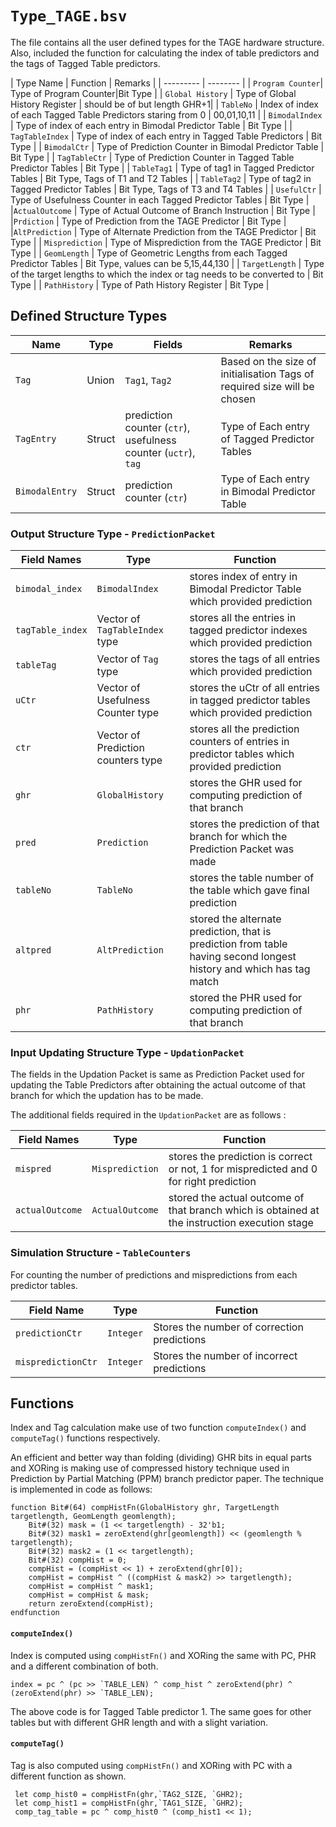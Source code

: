 # `Type_TAGE.bsv`

The file contains all the user defined types for the TAGE hardware structure. Also, included the function for calculating the index of table predictors and the tags of Tagged Table predictors.

| Type Name | Function | Remarks |
| --------- | -------- |
| `Program Counter`| Type of Program Counter|Bit Type |
| `Global History` | Type of Global History Register | should be of but length  GHR+1|
| `TableNo` | Index of index of each Tagged Table Predictors staring from 0 | 00,01,10,11 |
| `BimodalIndex` | Type of index of each entry in Bimodal Predictor Table | Bit Type |
| `TagTableIndex` | Type of index of each entry in Tagged Table Predictors | Bit Type |
| `BimodalCtr` | Type of Prediction Counter in Bimodal Predictor Table | Bit Type |
| `TagTableCtr` | Type of Prediction Counter in Tagged Table Predictor  Tables | Bit Type |
| `TableTag1` | Type of tag1 in Tagged Predictor Tables | Bit Type, Tags of T1 and T2 Tables |
| `TableTag2` | Type of tag2 in Tagged Predictor Tables | Bit Type, Tags of T3 and T4 Tables |
| `UsefulCtr` | Type of Usefulness Counter in each Tagged Predictor Tables | Bit Type |
|`ActualOutcome` | Type of Actual Outcome of Branch Instruction | Bit Type |
|`Prdiction` | Type of Prediction from the TAGE Predictor | Bit Type |
|`AltPrediction` | Type of Alternate Prediction from the TAGE Predictor | Bit Type |
| `Misprediction` | Type of Misprediction from the TAGE Predictor | Bit Type |
| `GeomLength` | Type of Geometric Lengths from each Tagged Predictor Tables | Bit Type, values can be 5,15,44,130 |
| `TargetLength` | Type of the target lengths to which the index or tag needs to be converted to | Bit Type |
| `PathHistory` | Type of Path History Register | Bit Type |

## Defined  Structure Types

| Name | Type | Fields |Remarks |
|-------| ------ |------| ------ |
| `Tag` | Union | `Tag1`, `Tag2` | Based on the size of initialisation Tags of required size will be chosen |
| `TagEntry`  | Struct | prediction counter (`ctr`), usefulness counter (`uctr`), `tag` | Type of Each entry of Tagged Predictor Tables |
| `BimodalEntry` | Struct |prediction counter (`ctr`) | Type of Each entry in Bimodal Predictor Table |

### Output Structure Type - `PredictionPacket`

| Field Names | Type | Function |
| ------ | ------| ---------|
|`bimodal_index` | `BimodalIndex` | stores index of entry in Bimodal Predictor Table which provided prediction |
|`tagTable_index` | Vector of `TagTableIndex` type | stores all the entries in tagged predictor indexes which provided prediction |
| `tableTag` | Vector of `Tag` type | stores the tags of all entries which provided prediction |
| `uCtr` | Vector of Usefulness Counter type | stores the uCtr of all entries in tagged predictor tables which provided prediction |
| `ctr` | Vector of Prediction counters type | stores all the prediction counters of entries in predictor tables which provided prediction |
| `ghr` | `GlobalHistory` | stores the GHR used for computing prediction of that branch |
| `pred` | `Prediction` | stores the prediction of that branch for which the Prediction Packet was made |
| `tableNo` | `TableNo` | stores the table number of the table which gave final prediction |
| `altpred` | `AltPrediction` | stored the alternate prediction, that is prediction from table having second longest history and which has tag match |
| `phr` | `PathHistory` | stored the PHR used for computing prediction of that branch |

### Input Updating Structure Type - `UpdationPacket`

The fields in the Updation Packet is same as Prediction Packet used for updating the Table Predictors after obtaining the actual outcome of that branch for which the updation has to be made.

The additional fields required in the `UpdationPacket` are as follows :

| Field Names | Type | Function |
| ------ | ------| ---------|
|`mispred` | `Misprediction` | stores the prediction is correct or not, 1 for mispredicted and 0 for right prediction |
| `actualOutcome` | `ActualOutcome` | stored the actual outcome of that branch which is obtained at the instruction execution stage |

### Simulation Structure - `TableCounters`

For counting the number of predictions and mispredictions from each predictor tables.

| Field Name | Type | Function |
| -------| ---------| -------|
| `predictionCtr` | `Integer` | Stores the number of correction predictions |
| `mispredictionCtr` | `Integer` | Stores the number of incorrect predictions |

## Functions

Index and Tag calculation make use of two function `computeIndex()` and `computeTag()` functions respectively.

An efficient and better way than folding (dividing) GHR bits in equal parts and XORing is making use of compressed history technique used in Prediction by Partial Matching (PPM) branch predictor paper. The technique is implemented in code as follows:

```
function Bit#(64) compHistFn(GlobalHistory ghr, TargetLength targetlength, GeomLength geomlength);
    Bit#(32) mask = (1 << targetlength) - 32'b1;
    Bit#(32) mask1 = zeroExtend(ghr[geomlength]) << (geomlength % targetlength);
    Bit#(32) mask2 = (1 << targetlength);
    Bit#(32) compHist = 0;
    compHist = (compHist << 1) + zeroExtend(ghr[0]);
    compHist = compHist ^ ((compHist & mask2) >> targetlength);
    compHist = compHist ^ mask1;
    compHist = compHist & mask;
    return zeroExtend(compHist);
endfunction
```

#### `computeIndex()`

Index is computed using `compHistFn()` and XORing the same with PC, PHR and a different combination of both.

```
index = pc ^ (pc >> `TABLE_LEN) ^ comp_hist ^ zeroExtend(phr) ^ (zeroExtend(phr) >> `TABLE_LEN);
```

The above code is for Tagged Table predictor 1. The same goes for other tables but with different GHR length and with a slight variation.

#### `computeTag()`

Tag is also computed using `compHistFn()` and XORing with PC with a different function as shown.

```
 let comp_hist0 = compHistFn(ghr,`TAG2_SIZE, `GHR2);
 let comp_hist1 = compHistFn(ghr,`TAG1_SIZE, `GHR2);
 comp_tag_table = pc ^ comp_hist0 ^ (comp_hist1 << 1);
```